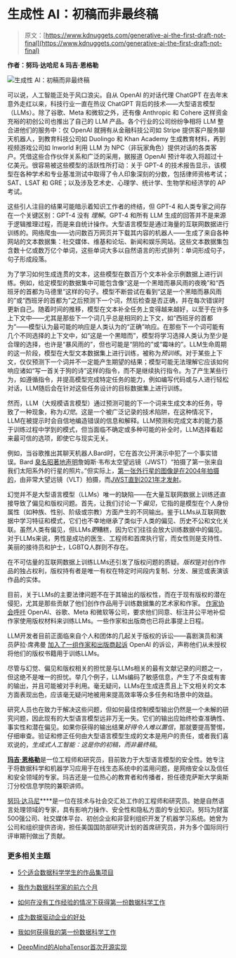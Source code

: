 # 生成性 AI：初稿而非最终稿

> 原文：[https://www.kdnuggets.com/generative-ai-the-first-draft-not-final](https://www.kdnuggets.com/generative-ai-the-first-draft-not-final)

**作者：努玛·达哈尼 & 玛吉·恩格勒**

![生成性 AI：初稿而非最终稿](../Images/0e325d6fb9017bf797b00d207f388bdb.png)

可以说，人工智能正处于风口浪尖。自从 OpenAI 的对话代理 ChatGPT 在去年末意外走红以来，科技行业一直在热议 ChatGPT 背后的技术——大型语言模型（LLMs）。除了谷歌、Meta 和微软之外，还有像 Anthropic 和 Cohere 这样资金充裕的初创公司也推出了自己的 LLM 产品。各个行业的公司纷纷争相将 LLM 整合进他们的服务中：仅 OpenAI 就拥有从金融科技公司如 Stripe 提供客户服务聊天机器人，到教育科技公司如 Duolingo 和 Khan Academy 生成教育材料，再到视频游戏公司如 Inworld 利用 LLM 为 NPC（非玩家角色）提供对话的各类客户。凭借这些合作伙伴关系和广泛的采用，据报道 OpenAI 预计年收入将超过十亿美元。很容易被这些模型的活跃性所打动：关于 GPT-4 的技术报告显示，该模型在各种学术和专业基准测试中取得了令人印象深刻的分数，包括律师资格考试；SAT、LSAT 和 GRE；以及涉及艺术史、心理学、统计学、生物学和经济学的 AP 考试。

这些引人注目的结果可能暗示着知识工作者的终结，但 GPT-4 和人类专家之间存在一个关键区别：GPT-4 没有 *理解*。GPT-4 和所有 LLM 生成的回答并不是来源于逻辑推理过程，而是来自统计操作。大型语言模型是通过海量的互联网数据进行训练的。网络爬虫——访问数百万网页并下载其内容的机器人——生成了来自各种网站的文本数据集：社交媒体、维基和论坛、新闻和娱乐网站。这些文本数据集包含数十亿或数万亿个单词，这些单词大多以自然语言的形式排列：单词形成句子，句子形成段落。

为了学习如何生成连贯的文本，这些模型在数百万个文本补全示例数据上进行训练。例如，给定模型的数据集中可能包含像“这是一个黑暗而暴风雨的夜晚”和“西班牙的首都为马德里”这样的句子。模型不断尝试在看到“这是一个黑暗而暴风雨的”或“西班牙的首都为”之后预测下一个词，然后检查是否正确，并在每次错误时更新自己。随着时间的推移，模型在文本补全任务上变得越来越好，以至于在许多上下文中——尤其是那些下一个词几乎总是相同的上下文，如“西班牙的首都为”——模型认为最可能的响应是人类认为的“正确”响应。在那些下一个词可能有几个不同选择的上下文中，如“这是一个黑暗而”，模型将学习选择人类认为至少是合理的选择，也许是“暴风雨的”，但也可能是“阴险的”或“霉味的”。LLM生命周期的这一阶段，模型在大型文本数据集上进行训练，被称为*预训练*。对于某些上下文，仅仅预测下一个词并不一定能产生期望的结果；模型可能无法理解它应该如何响应诸如“写一首关于狗的诗”这样的指令，而不是继续执行指令。为了产生某些行为，如遵循指令，并提高模型完成特定任务的能力，例如编写代码或与人进行轻松对话，LLM随后会在针对这些任务设计的目标数据集上进行训练。

然而，LLM（大规模语言模型）通过预测可能的下一个词来生成文本的任务，导致了一种现象，称为*幻觉*。这是一个被广泛记录的技术陷阱，在这种情况下，LLM在被提示时会自信地编造错误的信息和解释。LLM预测和完成文本的能力基于训练过程中学到的模式，但当面临不确定或多种可能的补全时，LLM选择看起来最可信的选项，即使它与现实无关。

例如，当谷歌推出其聊天机器人Bard时，它在首次公开演示中犯了一个事实错误。Bard [臭名昭著地声明](https://www.theverge.com/2023/2/8/23590864/google-ai-chatbot-bard-mistake-error-exoplanet-demo)詹姆斯·韦布太空望远镜（JWST）“拍摄了第一张来自我们太阳系外的行星的照片。”但实际上，[第一张外行星的图像是在2004年拍摄的](https://exoplanets.nasa.gov/resources/300/2m1207-b-first-image-of-an-exoplanet)，由非常大望远镜（VLT）拍摄，而[JWST直到2021年才发射](https://webb.nasa.gov/content/about/launch.html)。

幻觉并不是大型语言模型（LLMs）唯一的缺陷——在大量互联网数据上训练还直接导致了偏见和版权问题。首先，让我们讨论一下*偏见*，它指的是模型在个人身份属性（如种族、性别、阶级或宗教）方面产生的不同输出。鉴于LLMs从互联网数据中学习特征和模式，它们也不幸地继承了类似于人类的偏见、历史不公和文化关联。虽然人类有偏见，但LLMs*更*糟糕，因为它们往往会放大训练数据中的偏见。对于LLMs来说，男性是成功的医生、工程师和首席执行官，而女性则是支持性、美丽的接待员和护士，LGBTQ人群则不存在。

在不可估量的互联网数据上训练LLMs还引发了版权问题的质疑。*版权*是对创作作品的独占权利，版权持有者是唯一有权在特定时间段内复制、分发、展览或表演该作品的实体。

目前，关于LLMs的主要法律问题不在于其输出的版权性，而在于现有版权的潜在侵犯，尤其是那些贡献了他们创作作品用于训练数据集的艺术家和作家。 [作家协会呼吁](https://actionnetwork.org/petitions/authors-guild-open-letter-to-generative-ai-leaders) OpenAI、谷歌、Meta 和微软等公司，要求他们同意、标注并公平地补偿作家使用版权材料来训练LLMs。一些作家和出版商也已将此事提上日程。

LLM开发者目前正面临来自个人和团体的几起关于版权的诉讼——喜剧演员和演员萨拉·席弗曼 [加入了一组作家和出版商起诉](https://www.bloomberglaw.com/public/desktop/document/SilvermanetalvOPENAIINCetalDocketNo323cv03416NDCalJul072023CourtD?doc_id=X2K29SU053M9IPPTMOJPHDL8KSC) OpenAI 的诉讼，声称他们从未授权将他们的版权书籍用于训练LLMs。

尽管与幻觉、偏见和版权相关的担忧是与LLMs相关的最有文献记录的问题之一，但这绝不是唯一的担忧。举几个例子，LLMs编码了敏感信息，产生了不良或有害的输出，并且可能被对手利用。毫无疑问，LLMs在生成连贯且上下文相关的文本方面表现出色，应该毫无疑问地被用来提高效率等众多任务和场景中的效益。

研究人员也在致力于解决这些问题，但如何最佳控制模型输出仍然是一个未解的研究问题，因此现有的大型语言模型远非万无一失。它们的输出应始终检查准确性、事实性和潜在偏见。如果你获得的输出结果*好得令人难以置信*，那就要提高警惕，仔细审查。验证和修正任何由大型语言模型生成的文本是用户的责任，或者我们喜欢说的，*生成式人工智能：这是你的初稿，而非最终稿*。

[**玛吉·恩格勒**](https://www.linkedin.com/in/maggie-engler-717852132/)是一位工程师和研究员，目前致力于大型语言模型的安全性。她专注于将数据科学和机器学习应用于在线生态系统中的滥用问题，是网络安全以及信任和安全领域的专家。玛吉还是一位热心的教育者和传播者，担任德克萨斯大学奥斯汀分校信息学院的兼职讲师。

**[](https://www.linkedin.com/in/numadhamani/)**[努玛·达马尼](https://www.linkedin.com/in/numadhamani/)****是一位在技术与社会交汇处工作的工程师和研究员。她是自然语言处理领域的专家，具有影响力操作、安全性和隐私方面的专业知识。努玛为财富500强公司、社交媒体平台、初创企业和非营利组织开发了机器学习系统。她曾为公司和组织提供咨询，担任美国国防部研究计划的首席研究员，并为多个国际同行评审期刊做出了贡献。

### 更多相关主题

+   [5个适合数据科学学生的作品集项目](https://www.kdnuggets.com/5-portfolio-projects-for-final-year-data-science-students)

+   [我作为数据科学家的前六个月](https://www.kdnuggets.com/2021/12/first-six-months-data-scientist.html)

+   [如何在没有工作经验的情况下获得第一份数据科学工作](https://www.kdnuggets.com/2021/02/first-job-data-science-without-work-experience.html)

+   [成为数据驱动企业的好处](https://www.kdnuggets.com/2022/07/benefits-becoming-datafirst-enterprise.html)

+   [我如何获得我的第一份数据科学工作](https://www.kdnuggets.com/2023/02/got-first-job-data-scientist.html)

+   [DeepMind的AlphaTensor首次开源实现](https://www.kdnuggets.com/2023/03/first-open-source-implementation-deepmind-alphatensor.html)
